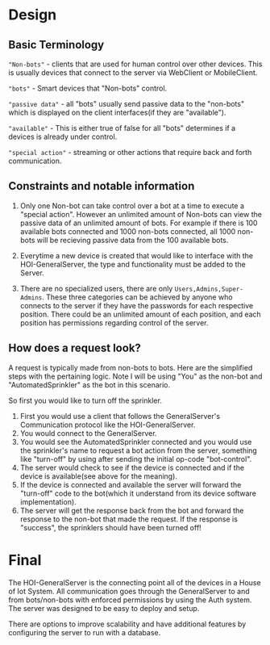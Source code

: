 # Design

## Basic Terminology

`"Non-bots"` - clients that are used for human control over other devices. This is usually devices that connect to the server via WebClient or MobileClient.

`"bots"` - Smart devices that "Non-bots" control.

`"passive data"` - all "bots" usually send passive data to the "non-bots" which is displayed on the client interfaces(if they are "available").

`"available"` - This is either true of false for all "bots" determines if a devices is already under control.

`"special action"` - streaming or other actions that require back and forth communication.


## Constraints and notable information
1. Only one Non-bot can take control over a bot at a time to execute a "special action". However an unlimited amount of Non-bots can view the passive data of an unlimited amount of bots. For example if there is 100 available bots connected and 1000 non-bots connected, all 1000 non-bots will be recieving passive data from the 100 available bots.

2. Everytime a new device is created that would like to interface with the HOI-GeneralServer, the type and functionality  must be added to the Server.
3. There are no specialized users, there are only `Users,Admins,Super-Admins`. These three categories can be achieved by anyone who connects to the server if they have the passwords for each respective position. There could be an unlimited amount of each position, and each position has permissions regarding control of the server.

## How does a request look?
A request is typically made from non-bots to bots. Here are the simplified steps with the pertaining logic.
Note I will be using "You" as the non-bot and "AutomatedSprinkler" as the bot in this scenario.

So first you would like to turn off the sprinkler.

1. First you would use a client that follows the GeneralServer's Communication protocol like the HOI-GeneralServer.
2. You would connect to the GeneralServer.
3. You would see the AutomatedSprinkler connected and you would use the sprinkler's name to request a bot action from the server, something like "turn-off" by using after sending the initial op-code "bot-control".
4. The server would check to see if the device is connected and if the device is available(see above for the meaning).
5. If the device is connected and available the server will forward the "turn-off" code to the bot(which it understand from its device software implementation).
6. The server will get the response back from the bot and forward the response to the non-bot that made the request. If the response is "success", the sprinklers should have been turned off!

# Final
The HOI-GeneralServer is the connecting point all of the devices in a House of Iot System. All communication goes through the GeneralServer to and from bots/non-bots with enforced permissions by using the Auth system. The server was designed to be easy to deploy and setup. 

There are options to improve scalability and have additional features by configuring the server to run with a database.
